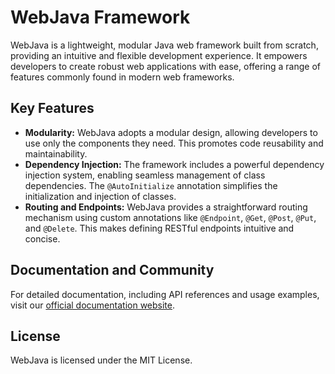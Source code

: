 # WebJava Framework
WebJava is a lightweight, modular Java web framework built from scratch, providing an intuitive and flexible development experience. It empowers developers to create robust web applications with ease, offering a range of features commonly found in modern web frameworks.

## Key Features
-   **Modularity:**  WebJava adopts a modular design, allowing developers to use only the components they need. This promotes code reusability and maintainability.
-   **Dependency Injection:**  The framework includes a powerful dependency injection system, enabling seamless management of class dependencies. The  `@AutoInitialize`  annotation simplifies the initialization and injection of classes.
-   **Routing and Endpoints:**  WebJava provides a straightforward routing mechanism using custom annotations like  `@Endpoint`,  `@Get`,  `@Post`,  `@Put`, and  `@Delete`. This makes defining RESTful endpoints intuitive and concise.

## Documentation and Community
For detailed documentation, including API references and usage examples, visit our  [official documentation website](https://github.com/Katsaros/WebJava).

## License
WebJava is licensed under the MIT License.